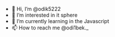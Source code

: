 - 👋 Hi, I’m @odik5222
- 👀 I’m interested in it sphere
- 🌱 I’m currently learning in the Javascript
- 📫 How to reach me @odi1bek._

<!---
odik5222/odik5222 is a ✨ special ✨ repository because its `README.md` (this file) appears on your GitHub profile.
You can click the Preview link to take a look at your changes.
--->

